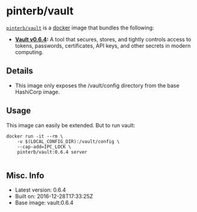 # pinterb/vault  

[`pinterb/vault`][1] is a [docker][2] image that bundles the following:  
* **[Vault v0.6.4][3]:** A tool that secures, stores, and tightly controls access to tokens, passwords, certificates, API keys, and other secrets in modern computing.

## Details
* This image only exposes the /vault/config directory from the base HashiCorp image.

## Usage 
This image can easily be extended.  But to run vault:

````
docker run -it --rm \
	-v $(LOCAL_CONFIG_DIR):/vault/config \
	--cap-add=IPC_LOCK \
	pinterb/vault:0.6.4 server
		
````

## Misc. Info 
* Latest version: 0.6.4  
* Built on: 2016-12-28T17:33:25Z   
* Base image: vault:0.6.4   


[1]: https://hub.docker.com/r/pinterb/vault/   
[2]: https://docker.com 
[3]: https://www.vaultproject.io/  